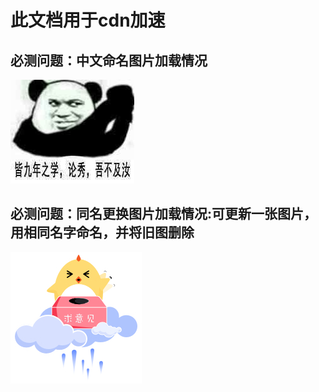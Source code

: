 # 此文档用于cdn加速
## 必测问题：中文命名图片加载情况
![](/images/同九，吾不及汝秀.jpg)

## 必测问题：同名更换图片加载情况:可更新一张图片，用相同名字命名，并将旧图删除
![](/images/测试用图.jpg)
